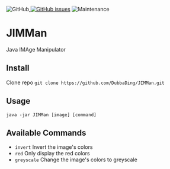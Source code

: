 <img alt="GitHub" src="https://img.shields.io/github/license/DubbaDing/JIMMan?style=for-the-badge"><a href="https://github.com/DubbaDing/JIMMan/issues">    <img alt="GitHub issues" src="https://img.shields.io/github/issues/DubbaDing/JIMMan?style=for-the-badge"></a>    <img alt="Maintenance" src="https://img.shields.io/maintenance/yes/2020?style=for-the-badge">

# JIMMan
Java IMAge Manipulator

## Install
Clone repo ` git clone https://github.com/DubbaDing/JIMMan.git `

## Usage
` java -jar JIMMan [image] [command] `

## Available Commands
- ` invert `      Invert the image's colors
- ` red `         Only display the red colors
- ` greyscale `   Change the image's colors to greyscale
